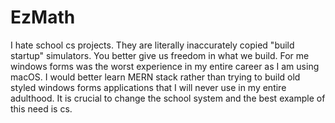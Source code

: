 # EzMath
I hate school cs projects. They are literally inaccurately copied "build startup" simulators.
You better give us freedom in what we build. For me windows forms was the worst experience in my entire career as I am using macOS. I would better learn MERN stack rather than trying to build old styled windows forms applications that I will never use in my entire adulthood. It is crucial to change the school system and the best example of this need is cs.
